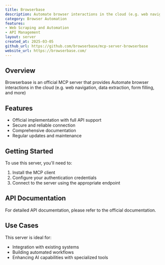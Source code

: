 ```yaml
---
title: Browserbase
description: Automate browser interactions in the cloud (e.g. web navigation, data extraction, form filling, and more)
category: Browser Automation
features:
- Web Scraping and Automation
- API Management
layout: server
created_at: 2025-03-05
github_url: https://github.com/browserbase/mcp-server-browserbase
website_url: https://browserbase.com/
---
```


## Overview

Browserbase is an official MCP server that provides Automate browser interactions in the cloud (e.g. web navigation, data extraction, form filling, and more)

## Features

- Official implementation with full API support
- Secure and reliable connection
- Comprehensive documentation
- Regular updates and maintenance

## Getting Started

To use this server, you'll need to:

1. Install the MCP client
2. Configure your authentication credentials
3. Connect to the server using the appropriate endpoint

## API Documentation

For detailed API documentation, please refer to the official documentation.

## Use Cases

This server is ideal for:

- Integration with existing systems
- Building automated workflows
- Enhancing AI capabilities with specialized tools
